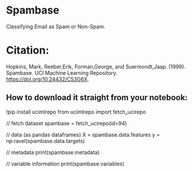 # Spambase
Classifying Email as Spam or Non-Spam.

# Citation:
Hopkins, Mark, Reeber,Erik, Forman,George, and Suermondt,Jaap. (1999). Spambase. UCI Machine Learning Repository. https://doi.org/10.24432/C53G6X.


## How to download it straight from your notebook:
!pip install ucimlrepo
from ucimlrepo import fetch_ucirepo


// fetch dataset 
spambase = fetch_ucirepo(id=94) 
  
// data (as pandas dataframes) 
X = spambase.data.features 
y = np.ravel(spambase.data.targets)
  
// metadata 
print(spambase.metadata) 
  
// variable information 
print(spambase.variables) 
